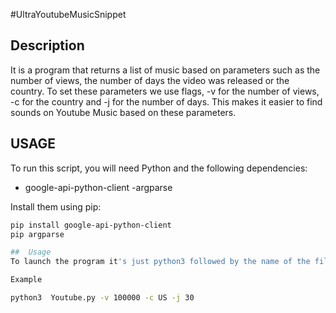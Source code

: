 #UltraYoutubeMusicSnippet

## Description
It is a program that returns a list of music based on parameters such as the number of views, the number of days the video was released or the country. To set these parameters we use flags, -v for the number of views, -c for the country and -j for the number of days. This makes it easier to find sounds on Youtube Music based on these parameters.

## USAGE
To run this script, you will need Python and the following dependencies:
- google-api-python-client
-argparse

Install them using pip:
```bash
pip install google-api-python-client
pip argparse

##  Usage 
To launch the program it's just python3 followed by the name of the file with or without the flags (In mode it's optional). You can put 1 flag, 2 or all 3 at the same time.

Example

python3  Youtube.py -v 100000 -c US -j 30